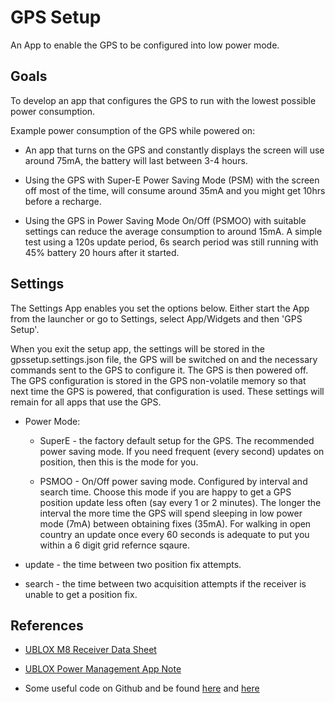 # GPS Setup

An App to enable the GPS to be configured into low power mode.

## Goals

To develop an app that configures the GPS to run with the lowest
possible power consumption.

Example power consumption of the GPS while powered on:

* An app that turns on the GPS and constantly displays the screen
  will use around 75mA, the battery will last between 3-4 hours.

* Using the GPS with Super-E Power Saving Mode (PSM) with the screen
  off most of the time, will consume around 35mA and you might get
  10hrs before a recharge.
  
* Using the GPS in Power Saving Mode On/Off (PSMOO) with suitable
  settings can reduce the average consumption to around 15mA.  A
  simple test using a 120s update period, 6s search period was still
  running with 45% battery 20 hours after it started.


## Settings

The Settings App enables you set the options below. Either start the
App from the launcher or go to Settings, select App/Widgets and then
'GPS Setup'.

When you exit the setup app, the settings will be stored in the
gpssetup.settings.json file, the GPS will be switched on and the
necessary commands sent to the GPS to configure it. The GPS is then
powered off.  The GPS configuration is stored in the GPS non-volatile
memory so that next time the GPS is powered, that configuration is
used. These settings will remain for all apps that use the GPS.


- Power Mode:

   - SuperE - the factory default setup for the GPS. The recommended
   power saving mode.  If you need frequent (every second) updates on
   position, then this is the mode for you.

   - PSMOO - On/Off power saving mode. Configured by interval and
   search time. Choose this mode if you are happy to get a GPS
   position update less often (say every 1 or 2 minutes). The longer
   the interval the more time the GPS will spend sleeping in low
   power mode (7mA) between obtaining fixes (35mA).  For walking in
   open country an update once every 60 seconds is adequate to put
   you within a 6 digit grid refernce sqaure.

- update - the time between two position fix attempts.

- search - the time between two acquisition attempts if the receiver
  is unable to get a position fix.

## References

* [UBLOX M8 Receiver Data Sheet](https://www.u-blox.com/sites/default/files/products/documents/u-blox8-M8_ReceiverDescrProtSpec_%28UBX-13003221%29.pdf)

* [UBLOX Power Management App Note](https://www.u-blox.com/sites/default/files/products/documents/PowerManagement_AppNote_%28UBX-13005162%29.pdf)

* Some useful code on Github and be found [here](https://portal.u-blox.com/s/question/0D52p0000925T00CAE/ublox-max-m8q-getting-stuck-when-sleeping-with-extint-pin-control)
and [here](https://github.com/thasti/utrak/blob/master/gps.c)

